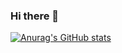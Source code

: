 ### Hi there 👋

[![Anurag's GitHub stats](https://github-readme-stats.vercel.app/api?username=tomo1818)](https://github.com/anuraghazra/github-readme-stats)

<!--
**tomo1818/tomo1818** is a ✨ _special_ ✨ repository because its `README.md` (this file) appears on your GitHub profile.

Here are some ideas to get you started:

- 🔭 I’m currently working on ...
- 🌱 I’m currently learning ...
- 👯 I’m looking to collaborate on ...
- 🤔 I’m looking for help with ...
- 💬 Ask me about ...
- 📫 How to reach me: ...
- 😄 Pronouns: ...
- ⚡ Fun fact: ...
-->
